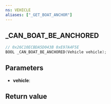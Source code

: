 ```yaml
---
ns: VEHICLE
aliases: ["_GET_BOAT_ANCHOR"]
---
```

## _CAN_BOAT_BE_ANCHORED

```c
// 0x26C10ECBDA5D043B 0xE97A4F5E
BOOL _CAN_BOAT_BE_ANCHORED(Vehicle vehicle);
```


## Parameters
* **vehicle**: 

## Return value
